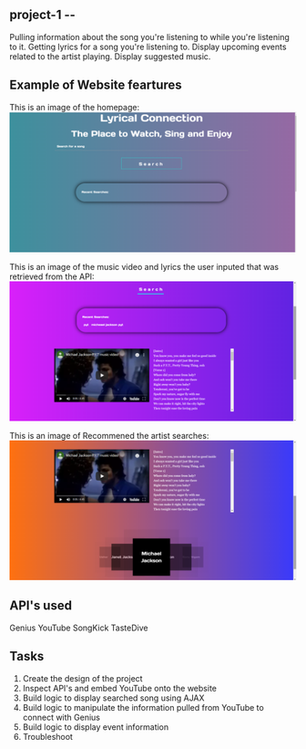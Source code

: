 
## project-1 -- 
Pulling information about the song you're listening to while you're listening to it. Getting lyrics for a song you're listening to. Display upcoming events related to the artist playing. Display suggested music.

## Example of Website feartures
This is an image of the homepage:
![Homepage](assets/images/Lyric1.png)

This is an image of the music video and lyrics the user inputed that was retrieved from the API:
![MusicAndLyrics](assets/images/Lyric3.png)

This is an image of Recommened the artist searches:
![MusicAnd](assets/images/Lyric4.png)

## API's used
Genius
YouTube
SongKick
TasteDive

## Tasks
1. Create the design of the project
2. Inspect API's and embed YouTube onto the website
3. Build logic to display searched song using AJAX
4. Build logic to manipulate the information pulled from YouTube to connect with Genius
5. Build logic to display event information
6. Troubleshoot 





